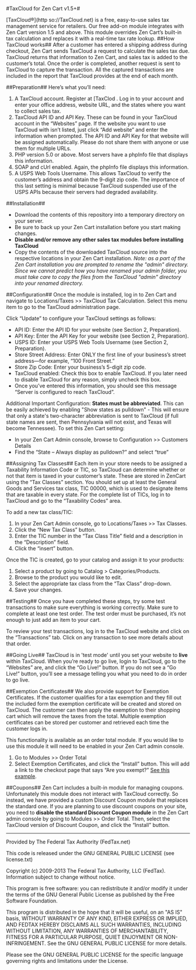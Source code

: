 #TaxCloud for Zen Cart v1.5+#

[TaxCloud®](http so://TaxCloud.net) is a free, easy-to-use sales tax management service for retailers. Our free add-on module integrates with Zen Cart version 1.5 and above. This module overrides Zen Cart’s built-in tax calculation and replaces it with a real-time tax rate lookup.
##How TaxCloud works##
After a customer has entered a shipping address during checkout, Zen Cart sends TaxCloud a request to calculate the sales tax due. TaxCloud returns that information to Zen Cart, and sales tax is added to the customer’s total. Once the order is completed, another request is sent to TaxCloud to capture the transaction. All the captured transactions are included in the report that TaxCloud provides at the end of each month.

##Preparation##
Here’s what you’ll need:
1. A TaxCloud account. Register at [TaxClod . Log in to your account and enter your office address, website URL, and the states where you want to collect sales tax.
2. TaxCloud API ID and API Key. These can be found in your TaxCloud account in the “Websites” page. If the website you want to use TaxCloud with isn’t listed, just click “Add website” and enter the information when prompted. The API ID and API Key for that website will be assigned automatically. Please do not share them with anyone or use them for multiple URLs.
3. PHP version 5.0 or above. Most servers have a phpInfo file that displays this information.
4. SOAP and cUrl enabled. Again, the phpInfo file displays this information.
5. A USPS Web Tools Username. This allows TaxCloud to verify the customer’s address and obtain the 9-digit zip code. The importance of this last setting is minimal because TaxCloud suspended use of the USPS APIs because their servers had degraded availability.

##Installation##
- Download the contents of this repository into a temporary directory on your server.
- Be sure to back up your Zen Cart installation before you start making changes.
- **Disable and/or remove any other sales tax modules before installing TaxCloud**
- Copy the contents of the downloaded TaxCloud source into the respective locations in your Zen Cart installation. *Note:  as a part of the Zen Cart installation you are prompted to rename the "admin" directory. Since we cannot predict how you have renamed your admin folder, you must take care to copy the files from the TaxCloud "admin" directory into your renamed directory.*

##Configuration##
Once the module is installed, log in to Zen Cart and navigate to Locations/Taxes >> TaxCloud Tax Calculation. Select this menu item to go to the TaxCloud administration page.

Click “Update” to configure your TaxCloud settings as follows:
- API ID: Enter the API ID for your website (see Section 2, Preparation).
- API Key: Enter the API Key for your website (see Section 2, Preparation).
- USPS ID: Enter your USPS Web Tools Username (see Section 2, Preparation).
- Store Street Address: Enter ONLY the first line of your business’s street address—for example, “100 Front Street.”
- Store Zip Code: Enter your business’s 5-digit zip code. 
- TaxCloud enabled: Check this box to enable TaxCloud. If you later need to disable TaxCloud for any reason, simply uncheck this box.
- Once you’ve entered this information, you should see this message “Server is configured to reach TaxCloud”.

Additional Important Configuration: **States must be abbreviated**.
This can be easily achieved by enabling "Show states as pulldown" - This will ensure that only a state's two-character abbreviation is sent to TaxCloud (if full state names are sent, then Pennsylvania will not exist, and Texas will become Tennessee). To set this Zen Cart setting:
- In your Zen Cart Admin console, browse to Configuration >> Customers Details
- Find the “State – Always display as pulldown?” and select “true”

##Assigning Tax Classes##
Each item in your store needs to be assigned a Taxability Information Code or TIC, so TaxCloud can determine whether or not that item is taxed in your customer’s state. These are stored in ZenCart using the “Tax Classes” section. You should set up at least the General Goods and Services tax class, TIC 00000, which is used to designate items that are taxable in every state. For the complete list of TICs, log in to TaxCloud and go to the “Taxability Codes” area.

To add a new tax class/TIC:
1. In your Zen Cart Admin console, go to Locations/Taxes >> Tax Classes.
2. Click the “New Tax Class” button.
3. Enter the TIC number in the “Tax Class Title” field and a description in the “Description” field.
4. Click the “insert” button. 

Once the TIC is created, go to your catalog and assign it to your products:
1. Select a product by going to Catalog > Categories/Products.
2. Browse to the product you would like to edit.
3. Select the appropriate tax class from the “Tax Class” drop-down.
4. Save your changes.

##Testing##
Once you have completed these steps, try some test transactions to make sure everything is working correctly. Make sure to complete at least one test order. The test order must be purchased, it’s not enough to just add an item to your cart.

To review your test transactions, log in to the TaxCloud website and click on the “Transactions” tab. Click on any transaction to see more details about that order. 

##Going Live##
TaxCloud is in 'test mode' until you set your website to **live** within TaxCloud. When you’re ready to go live, login to TaxCloud, go to the “Websites” are, and click the “Go Live!” button. If you do not see a “Go Live!” button, you’ll see a message telling you what you need to do in order to go live.

##Exemption Certificates##
We also provide support for Exemption Certificates. If the customer qualifies for a tax exemption and they fill out the included form the exemption certificate will be created and stored on TaxCloud. The customer can then apply the exemption to their shopping cart which will remove the taxes from the total. Multiple exemption certificates can be stored per customer and retrieved each time the customer logs in.

This functionality is available as an order total module. If you would like to use this module it will need to be enabled in your Zen Cart admin console.
1. Go to Modules >> Order Total
2. Select Exemption Certificates, and click the “Install” button.
This will add a link to the checkout page that says “Are you exempt?” [See this example](http://taxcloud.net/imgs/cert_sample.html).

##Coupons##
Zen Cart includes a built-in module for managing coupons. Unfortunately this module does not interact with TaxCloud correctly. So instead, we have provided a custom Discount Coupon module that replaces the standard one. If you are planning to use discount coupons on your site, you need to **disable the standard Discount Coupon module** in the Zen Cart admin console by going to Modules >> Order Total. Then, select the TaxCloud version of Discount Coupon, and click the “Install” button.
 
----------------------------------------------------
Provided by The Federal Tax Authority (FedTax.net)

This code is released under the GNU GENERAL PUBLIC LICENSE (see license.txt)

Copyright (c) 2009-2013 The Federal Tax Authority, LLC (FedTax). Information subject to change without notice.

This program is free software: you can redistribute it and/or modify it under the terms of the GNU General Public License as published by the Free Software Foundation.

This program is distributed in the hope that it will be useful, on an "AS IS" basis, WITHOUT WARRANTY OF ANY KIND, EITHER EXPRESS OR IMPLIED, AND FEDTAX  HEREBY DISCLAIMS ALL SUCH WARRANTIES, INCLUDING WITHOUT LIMITATION, ANY WARRANTIES OF MERCHANTABILITY, FITNESS FOR A PARTICULAR PURPOSE, QUIET ENJOYMENT OR NON-INFRINGEMENT.	 See the GNU GENERAL PUBLIC LICENSE for more details.

Please see the GNU GENERAL PUBLIC LICENSE  for the specific language governing rights and limitations under the License.
